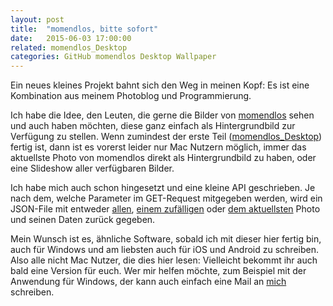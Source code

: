```yaml
---
layout: post
title:  "momendlos, bitte sofort"
date:   2015-06-03 17:00:00
related: momendlos_Desktop
categories: GitHub momendlos Desktop Wallpaper
---
```

Ein neues kleines Projekt bahnt sich den Weg in meinen Kopf: Es ist eine Kombination aus meinem Photoblog und Programmierung.

Ich habe die Idee, den Leuten, die gerne die Bilder von [momendlos](http://momendlos.de) sehen und auch haben möchten, diese ganz einfach als Hintergrundbild zur Verfügung zu stellen. Wenn zumindest der erste Teil ([momendlos_Desktop](http://felixdoering.com/projects/momendlos_Desktop.html)) fertig ist, dann ist es vorerst leider nur Mac Nutzern möglich, immer das aktuellste Photo von momendlos direkt als Hintergrundbild zu haben, oder eine Slideshow aller verfügbaren Bilder.

Ich habe mich auch schon hingesetzt und eine kleine API geschrieben. Je nach dem, welche Parameter im GET-Request mitgegeben werden, wird ein JSON-File mit entweder [allen](http://download.momendlos.de/getImage.php), [einem zufälligen](http://download.momendlos.de/getImage.php?method=random) oder [dem aktuellsten](http://download.momendlos.de/getImage.php?method=last) Photo und seinen Daten zurück gegeben.

Mein Wunsch ist es, ähnliche Software, sobald ich mit dieser hier fertig bin, auch für Windows und am liebsten auch für iOS und Android zu schreiben. Also alle nicht Mac Nutzer, die dies hier lesen: Vielleicht bekommt ihr auch bald eine Version für euch. Wer mir helfen möchte, zum Beispiel mit der Anwendung für Windows, der kann auch einfach eine Mail an [mich](mailto:mail@felixdoering.com) schreiben.
